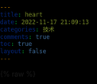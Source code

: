 ```yaml
---
title: heart
date: 2022-11-17 21:09:13
categories: 技术 
comments: true
toc: true
layout: false
---
```


{% raw %}
<!DOCTYPE html>
<html>
  <head>
    <title></title>
    <script src="js/jquery.min.js"></script>
  </head>
  <style>
    * {
      padding: 0;
      margin: 0;
    }
    html,
    body {
      height: 100%;
      padding: 0;
      margin: 0;
      background: #000;
    }
 
    .aa {
      position: fixed;
      left: 50%;
      bottom: 10px;
      color: #ccc;
    }
 
    .container {
      width: 100%;
      height: 100%;
    }
    canvas {
      z-index: 99;
      position: absolute;
      width: 100%;
      height: 100%;
    }
  </style>
  <body>
    <!-- 樱花 -->
    <div id="jsi-cherry-container" class="container">
      <audio autoplay="autopaly">
        <source src="renxi.mp3" type="audio/mp3" />
      </audio>
      <img class="img" src="./123.png" alt="" />
      <!-- 爱心 -->
      <canvas id="pinkboard" class="container"> </canvas>
    </div>
 
  </body>
</html>
<script>
    /*
     * Settings
     */
    var settings = {
      particles: {
        length: 500, // maximum amount of particles
        duration: 2, // particle duration in sec
        velocity: 100, // particle velocity in pixels/sec
        effect: -0.75, // play with this for a nice effect
        size: 30, // particle size in pixels
      },
    };
 
    (function () {
      var b = 0;
      var c = ["ms", "moz", "webkit", "o"];
      for (var a = 0; a < c.length && !window.requestAnimationFrame; ++a) {
        window.requestAnimationFrame = window[c[a] + "RequestAnimationFrame"];
        window.cancelAnimationFrame =
          window[c[a] + "CancelAnimationFrame"] ||
          window[c[a] + "CancelRequestAnimationFrame"];
      }
      if (!window.requestAnimationFrame) {
        window.requestAnimationFrame = function (h, e) {
          var d = new Date().getTime();
          var f = Math.max(0, 16 - (d - b));
          var g = window.setTimeout(function () {
            h(d + f);
          }, f);
          b = d + f;
          return g;
        };
      }
      if (!window.cancelAnimationFrame) {
        window.cancelAnimationFrame = function (d) {
          clearTimeout(d);
        };
      }
    })();
 
    /*
     * Point class
     */
    var Point = (function () {
      function Point(x, y) {
        this.x = typeof x !== "undefined" ? x : 0;
        this.y = typeof y !== "undefined" ? y : 0;
      }
      Point.prototype.clone = function () {
        return new Point(this.x, this.y);
      };
      Point.prototype.length = function (length) {
        if (typeof length == "undefined")
          return Math.sqrt(this.x * this.x + this.y * this.y);
        this.normalize();
        this.x *= length;
        this.y *= length;
        return this;
      };
      Point.prototype.normalize = function () {
        var length = this.length();
        this.x /= length;
        this.y /= length;
        return this;
      };
      return Point;
    })();
 
    /*
     * Particle class
     */
    var Particle = (function () {
      function Particle() {
        this.position = new Point();
        this.velocity = new Point();
        this.acceleration = new Point();
        this.age = 0;
      }
      Particle.prototype.initialize = function (x, y, dx, dy) {
        this.position.x = x;
        this.position.y = y;
        this.velocity.x = dx;
        this.velocity.y = dy;
        this.acceleration.x = dx * settings.particles.effect;
        this.acceleration.y = dy * settings.particles.effect;
        this.age = 0;
      };
      Particle.prototype.update = function (deltaTime) {
        this.position.x += this.velocity.x * deltaTime;
        this.position.y += this.velocity.y * deltaTime;
        this.velocity.x += this.acceleration.x * deltaTime;
        this.velocity.y += this.acceleration.y * deltaTime;
        this.age += deltaTime;
      };
      Particle.prototype.draw = function (context, image) {
        function ease(t) {
          return --t * t * t + 1;
        }
        var size = image.width * ease(this.age / settings.particles.duration);
        context.globalAlpha = 1 - this.age / settings.particles.duration;
        context.drawImage(
          image,
          this.position.x - size / 2,
          this.position.y - size / 2,
          size,
          size
        );
      };
      return Particle;
    })();
 
    /*
     * ParticlePool class
     */
    var ParticlePool = (function () {
      var particles,
        firstActive = 0,
        firstFree = 0,
        duration = settings.particles.duration;
 
      function ParticlePool(length) {
        // create and populate particle pool
        particles = new Array(length);
        for (var i = 0; i < particles.length; i++)
          particles[i] = new Particle();
      }
      ParticlePool.prototype.add = function (x, y, dx, dy) {
        particles[firstFree].initialize(x, y, dx, dy);
 
        // handle circular queue
        firstFree++;
        if (firstFree == particles.length) firstFree = 0;
        if (firstActive == firstFree) firstActive++;
        if (firstActive == particles.length) firstActive = 0;
      };
      ParticlePool.prototype.update = function (deltaTime) {
        var i;
 
        // update active particles
        if (firstActive < firstFree) {
          for (i = firstActive; i < firstFree; i++)
            particles[i].update(deltaTime);
        }
        if (firstFree < firstActive) {
          for (i = firstActive; i < particles.length; i++)
            particles[i].update(deltaTime);
          for (i = 0; i < firstFree; i++) particles[i].update(deltaTime);
        }
 
        // remove inactive particles
        while (
          particles[firstActive].age >= duration &&
          firstActive != firstFree
        ) {
          firstActive++;
          if (firstActive == particles.length) firstActive = 0;
        }
      };
      ParticlePool.prototype.draw = function (context, image) {
        // draw active particles
        if (firstActive < firstFree) {
          for (i = firstActive; i < firstFree; i++)
            particles[i].draw(context, image);
        }
        if (firstFree < firstActive) {
          for (i = firstActive; i < particles.length; i++)
            particles[i].draw(context, image);
          for (i = 0; i < firstFree; i++) particles[i].draw(context, image);
        }
      };
      return ParticlePool;
    })();
 
    /*
     * Putting it all together
     */
    (function (canvas) {
      var context = canvas.getContext("2d"),
        particles = new ParticlePool(settings.particles.length),
        particleRate =
          settings.particles.length / settings.particles.duration, // particles/sec
        time;
 
      // get point on heart with -PI <= t <= PI
      function pointOnHeart(t) {
        return new Point(
          160 * Math.pow(Math.sin(t), 3),
          130 * Math.cos(t) -
            50 * Math.cos(2 * t) -
            20 * Math.cos(3 * t) -
            10 * Math.cos(4 * t) +
            25
        );
      }
 
      // creating the particle image using a dummy canvas
      var image = (function () {
        var canvas = document.createElement("canvas"),
          context = canvas.getContext("2d");
        canvas.width = settings.particles.size;
        canvas.height = settings.particles.size;
        // helper function to create the path
        function to(t) {
          var point = pointOnHeart(t);
          point.x =
            settings.particles.size / 2 +
            (point.x * settings.particles.size) / 350;
          point.y =
            settings.particles.size / 2 -
            (point.y * settings.particles.size) / 350;
          return point;
        }
        // create the path
        context.beginPath();
        var t = -Math.PI;
        var point = to(t);
        context.moveTo(point.x, point.y);
        while (t < Math.PI) {
          t += 0.01; // baby steps!
          point = to(t);
          context.lineTo(point.x, point.y);
        }
        context.closePath();
        // create the fill
        context.fillStyle = "#ea80b0";
        context.fill();
        // create the image
        var image = new Image();
        image.src = canvas.toDataURL();
        return image;
      })();
 
      // render that thing!
      function render() {
        // next animation frame
        requestAnimationFrame(render);
 
        // update time
        var newTime = new Date().getTime() / 1000,
          deltaTime = newTime - (time || newTime);
        time = newTime;
 
        // clear canvas
        context.clearRect(0, 0, canvas.width, canvas.height);
 
        // create new particles
        var amount = particleRate * deltaTime;
        for (var i = 0; i < amount; i++) {
          var pos = pointOnHeart(Math.PI - 2 * Math.PI * Math.random());
          var dir = pos.clone().length(settings.particles.velocity);
          particles.add(
            canvas.width / 2 + pos.x,
            canvas.height / 2 - pos.y,
            dir.x,
            -dir.y
          );
        }
 
        // update and draw particles
        particles.update(deltaTime);
        particles.draw(context, image);
      }
 
      // handle (re-)sizing of the canvas
      function onResize() {
        canvas.width = canvas.clientWidth;
        canvas.height = canvas.clientHeight;
      }
      window.onresize = onResize;
 
      // delay rendering bootstrap
      setTimeout(function () {
        onResize();
        render();
      }, 10);
    })(document.getElementById("pinkboard"));
  </script>
 
  <script>
    var RENDERER = {
      INIT_CHERRY_BLOSSOM_COUNT: 30,
      MAX_ADDING_INTERVAL: 10,
 
      init: function () {
        this.setParameters();
        this.reconstructMethods();
        this.createCherries();
        this.render();
        if (
          navigator.userAgent.match(
            /(phone|pod|iPhone|iPod|ios|Android|Mobile|BlackBerry|IEMobile|MQQBrowser|JUC|Fennec|wOSBrowser|BrowserNG|WebOS|Symbian|Windows Phone)/i
          )
        ) {
          // var box = document.querySelectorAll(".box")[0];
          // console.log(box, "移动端");
          // box.style.marginTop = "65%";
        }
      },
      setParameters: function () {
        this.$container = $("#jsi-cherry-container");
        this.width = this.$container.width();
        this.height = this.$container.height();
        this.context = $("<canvas />")
          .attr({ width: this.width, height: this.height })
          .appendTo(this.$container)
          .get(0)
        var rate = this.FOCUS_POSITION / (this.z + this.FOCUS_POSITION),
          x = this.renderer.width / 2 + this.x * rate,
          y = this.renderer.height / 2 - this.y * rate;
        return { rate: rate, x: x, y: y };
      },
      re
          }
        } else {
          this.phi += Math.PI / (axis.y == this.thresholdY ? 200 : 500);
          this.phi %= Math.PI;
        }
        if (this.y <= -this.renderer.height * this.SURFACE_RATE) {
          this.x += 2;
          this.y = -this.renderer.height * this.SURFACE_RATE;
        } else {
          this.x += this.vx;
          this.y += this.vy;
        }
        return (
          this.z > -this.FOCUS_POSITION &&
          this.z < this.FAR_LIMIT &&
          this.x < this.renderer.width * 1.5
        );
      },
    };
    $(function () {
      RENDERER.init();
    });
  </script>

  {% endraw %}